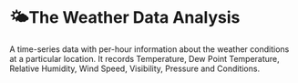 # 🌤The Weather Data Analysis

A time-series data with per-hour information about the weather conditions at a particular location. It records Temperature, Dew Point Temperature, Relative Humidity, Wind Speed, Visibility, Pressure and Conditions.
